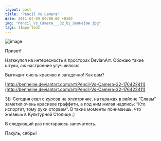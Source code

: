 ```yaml
---
layout: post
title: "Pencil Vs Camera"
date: 2011-04-09 00:00:00 +0300
img: "Pencil_Vs_Camera___32_by_BenHeine.jpg"
tags: [Imported]
---
```


![image](/blog/assetsPencil_Vs_Camera___32_by_BenHeine.jpg)

Привет!

Наткнулся на интересность в просторах DevianArt. Обожаю такие штуки, аж настроение улучшилось!

Выглядит очень красиво и загадочно! Как вам?

[http://benheine.deviantart.com/art/Pencil-Vs-Camera-32-176422411](http://benheine.deviantart.com/art/Pencil-Vs-Camera-32-176422411)

ЗЫ Сегодня ехал с курсов на электричке, на гаражах в районе “Славы” заметил очень красивое граффити, а под ним милая надпись: “Кто испортит, тому руки оторвем”. В такие моменты понимаешь, что жЫвешь в Культурной Столице :)

В следующий раз постараюсь запечатлеть.

Пакуль, сябры<span>!</span>